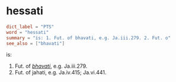 # hessati

``` toml
dict_label = "PTS"
word = "hessati"
summary = "is: 1. Fut. of bhavati, e.g. Ja.iii.279. 2. Fut. o"
see_also = ["bhavati"]
```

is:

1. Fut. of *[bhavati](bhavati.md)*, e.g. Ja.iii.279.
2. Fut. of jahati, e.g. Ja.iv.415; Ja.vi.441.

